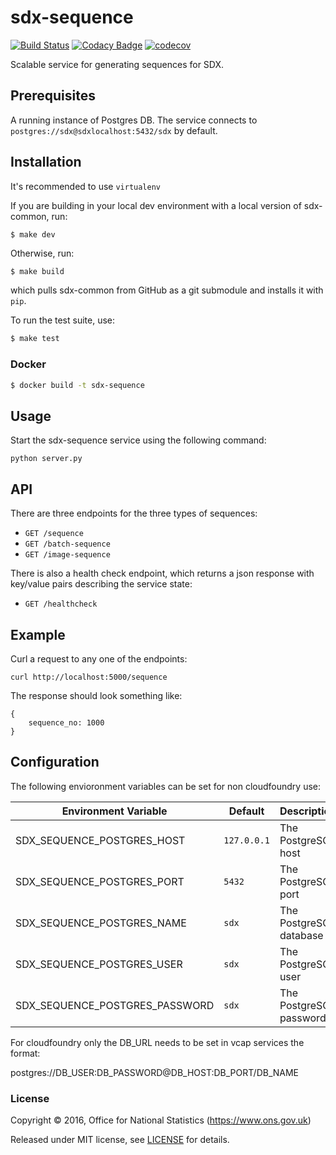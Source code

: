 # sdx-sequence

[![Build Status](https://travis-ci.org/ONSdigital/sdx-sequence.svg?branch=master)](https://travis-ci.org/ONSdigital/sdx-sequence) [![Codacy Badge](https://api.codacy.com/project/badge/Grade/6e6856e9c191481ebeed8c10b70cfc16)](https://www.codacy.com/app/ons-sdc/sdx-sequence?utm_source=github.com&amp;utm_medium=referral&amp;utm_content=ONSdigital/sdx-sequence&amp;utm_campaign=Badge_Grade) [![codecov](https://codecov.io/gh/ONSdigital/sdx-sequence/branch/master/graph/badge.svg)](https://codecov.io/gh/ONSdigital/sdx-sequence)

Scalable service for generating sequences for SDX.

## Prerequisites

A running instance of Postgres DB. The service connects to `postgres://sdx@sdxlocalhost:5432/sdx` by default.


## Installation

It's recommended to use ``virtualenv``

If you are building in your local dev environment with a local version of sdx-common, run:

```shell
$ make dev
```

Otherwise, run:

```bash
$ make build
```

which pulls sdx-common from GitHub as a git submodule and installs it with `pip`.

To run the test suite, use:

```bash
$ make test
```

### Docker

```bash
$ docker build -t sdx-sequence
```

## Usage

Start the sdx-sequence service using the following command:

    python server.py

## API

There are three endpoints for the three types of sequences:
 * `GET /sequence`
 * `GET /batch-sequence`
 * `GET /image-sequence`

There is also a health check endpoint, which returns a json response with key/value pairs describing the service state:
 * `GET /healthcheck`

## Example

Curl a request to any one of the endpoints:
```
curl http://localhost:5000/sequence
```

The response should look something like:
```
{
    sequence_no: 1000
}
```

## Configuration

The following envioronment variables can be set for non cloudfoundry use:

| Environment Variable           | Default                               | Description
|--------------------------------|---------------------------------------|----------------
| SDX_SEQUENCE_POSTGRES_HOST     | `127.0.0.1`                           | The PostgreSQL host
| SDX_SEQUENCE_POSTGRES_PORT     | `5432`                                | The PostgreSQL port
| SDX_SEQUENCE_POSTGRES_NAME     | `sdx`                                 | The PostgreSQL database
| SDX_SEQUENCE_POSTGRES_USER     | `sdx`                                 | The PostgreSQL user
| SDX_SEQUENCE_POSTGRES_PASSWORD | `sdx`                                 | The PostgreSQL password

For cloudfoundry only the DB_URL needs to be set in vcap services the format:

postgres://DB_USER:DB_PASSWORD@DB_HOST:DB_PORT/DB_NAME

### License

Copyright ©‎ 2016, Office for National Statistics (https://www.ons.gov.uk)

Released under MIT license, see [LICENSE](LICENSE) for details.
